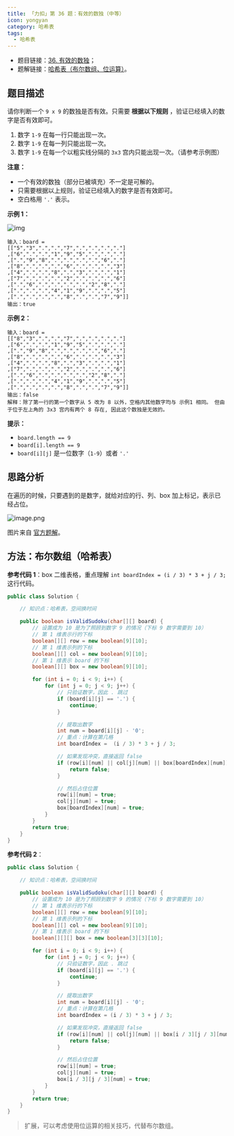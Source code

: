 ```yaml
---
title: 「力扣」第 36 题：有效的数独（中等）
icon: yongyan
category: 哈希表
tags:
  - 哈希表
---
```


- 题目链接：[36. 有效的数独](https://leetcode-cn.com/problems/valid-sudoku/)；
- 题解链接：[哈希表（布尔数组、位运算）](https://leetcode-cn.com/problems/valid-sudoku/solution/ha-xi-biao-bu-er-shu-zu-wei-yun-suan-by-liweiwei14/)。

## 题目描述

请你判断一个 `9 x 9` 的数独是否有效。只需要 **根据以下规则** ，验证已经填入的数字是否有效即可。

1. 数字 `1-9` 在每一行只能出现一次。
2. 数字 `1-9` 在每一列只能出现一次。
3. 数字 `1-9` 在每一个以粗实线分隔的 `3x3` 宫内只能出现一次。（请参考示例图）

**注意：**

- 一个有效的数独（部分已被填充）不一定是可解的。
- 只需要根据以上规则，验证已经填入的数字是否有效即可。
- 空白格用 `'.'` 表示。

**示例 1：**

![img](https://assets.leetcode-cn.com/aliyun-lc-upload/uploads/2021/04/12/250px-sudoku-by-l2g-20050714svg.png)

```
输入：board =
[["5","3",".",".","7",".",".",".","."]
,["6",".",".","1","9","5",".",".","."]
,[".","9","8",".",".",".",".","6","."]
,["8",".",".",".","6",".",".",".","3"]
,["4",".",".","8",".","3",".",".","1"]
,["7",".",".",".","2",".",".",".","6"]
,[".","6",".",".",".",".","2","8","."]
,[".",".",".","4","1","9",".",".","5"]
,[".",".",".",".","8",".",".","7","9"]]
输出：true
```

**示例 2：**

```
输入：board =
[["8","3",".",".","7",".",".",".","."]
,["6",".",".","1","9","5",".",".","."]
,[".","9","8",".",".",".",".","6","."]
,["8",".",".",".","6",".",".",".","3"]
,["4",".",".","8",".","3",".",".","1"]
,["7",".",".",".","2",".",".",".","6"]
,[".","6",".",".",".",".","2","8","."]
,[".",".",".","4","1","9",".",".","5"]
,[".",".",".",".","8",".",".","7","9"]]
输出：false
解释：除了第一行的第一个数字从 5 改为 8 以外，空格内其他数字均与 示例1 相同。 但由于位于左上角的 3x3 宫内有两个 8 存在, 因此这个数独是无效的。
```

**提示：**

- `board.length == 9`
- `board[i].length == 9`
- `board[i][j]` 是一位数字（`1-9`）或者 `'.'`

## 思路分析

在遍历的时候，只要遇到的是数字，就给对应的行、列、box 加上标记，表示已经占位。

![image.png](https://tva1.sinaimg.cn/large/007S8ZIlgy1ghi1z7w3ehj30sw0so0v3.jpg)

图片来自 [官方题解](https://leetcode-cn.com/problems/valid-sudoku/solution/you-xiao-de-shu-du-by-leetcode/)。

## 方法：布尔数组（哈希表）

**参考代码 1**：box 二维表格，重点理解 `int boardIndex = (i / 3) * 3 + j / 3;` 这行代码。

```java
public class Solution {

    // 知识点：哈希表，空间换时间

    public boolean isValidSudoku(char[][] board) {
        // 设置成为 10 是为了照顾到数字 9 的情况（下标 9 数字需要到 10）
        // 第 1 维表示行的下标
        boolean[][] row = new boolean[9][10];
        // 第 1 维表示列的下标
        boolean[][] col = new boolean[9][10];
        // 第 1 维表示 board 的下标
        boolean[][] box = new boolean[9][10];

        for (int i = 0; i < 9; i++) {
            for (int j = 0; j < 9; j++) {
                // 只验证数字，因此 . 跳过
                if (board[i][j] == '.') {
                    continue;
                }

                // 提取出数字
                int num = board[i][j] - '0';
                // 重点：计算在第几格
                int boardIndex =  (i / 3) * 3 + j / 3;

                // 如果发现冲突，直接返回 false
                if (row[i][num] || col[j][num] || box[boardIndex][num]) {
                    return false;
                }

                // 然后占住位置
                row[i][num] = true;
                col[j][num] = true;
                box[boardIndex][num] = true;
            }
        }
        return true;
    }
}
```

**参考代码 2**：

```java
public class Solution {

    // 知识点：哈希表，空间换时间

    public boolean isValidSudoku(char[][] board) {
        // 设置成为 10 是为了照顾到数字 9 的情况（下标 9 数字需要到 10）
        // 第 1 维表示行的下标
        boolean[][] row = new boolean[9][10];
        // 第 1 维表示列的下标
        boolean[][] col = new boolean[9][10];
        // 第 1 维表示 board 的下标
        boolean[][][] box = new boolean[3][3][10];

        for (int i = 0; i < 9; i++) {
            for (int j = 0; j < 9; j++) {
                // 只验证数字，因此 . 跳过
                if (board[i][j] == '.') {
                    continue;
                }

                // 提取出数字
                int num = board[i][j] - '0';
                // 重点：计算在第几格
                int boardIndex = (i / 3) * 3 + j / 3;

                // 如果发现冲突，直接返回 false
                if (row[i][num] || col[j][num] || box[i / 3][j / 3][num]) {
                    return false;
                }

                // 然后占住位置
                row[i][num] = true;
                col[j][num] = true;
                box[i / 3][j / 3][num] = true;
            }
        }
        return true;
    }
}
```

> 扩展，可以考虑使用位运算的相关技巧，代替布尔数组。
